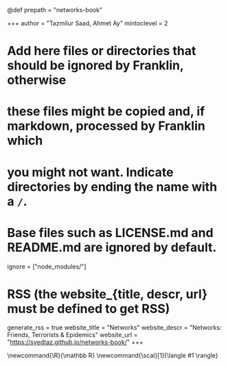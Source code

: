 <!--
Add here global page variables to use throughout your website.
-->

@def prepath = "networks-book"

+++
author = "Tazmilur Saad, Ahmet Ay"
mintoclevel = 2

# Add here files or directories that should be ignored by Franklin, otherwise

# these files might be copied and, if markdown, processed by Franklin which

# you might not want. Indicate directories by ending the name with a `/`.

# Base files such as LICENSE.md and README.md are ignored by default.

ignore = ["node_modules/"]

# RSS (the website\_{title, descr, url} must be defined to get RSS)

generate_rss = true
website_title = "Networks"
website_descr = "Networks: Friends, Terrorists & Epidemics"
website_url = "https://syedtaz.github.io/networks-book/"
+++

<!--
Add here global latex commands to use throughout your pages.
-->

\newcommand{\R}{\mathbb R}
\newcommand{\scal}[1]{\langle #1 \rangle}
